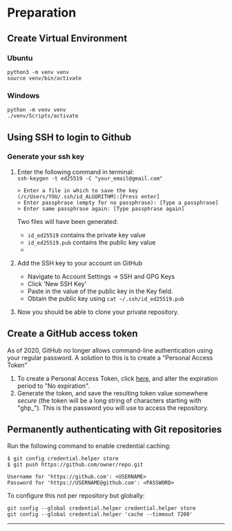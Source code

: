 
# Preparation

## Create Virtual Environment
### Ubuntu
```
python3 -m venv venv
source venv/bin/activate
```

### Windows
```
python -m venv venv
./venv/Scripts/activate
```


## Using SSH to login to Github
### Generate your ssh key 
1. Enter the following command in terminal: \
    `ssh-keygen -t ed25519 -C "your_email@gmail.com"`
    ```
    > Enter a file in which to save the key (/c/Users/YOU/.ssh/id_ALGORITHM):[Press enter]
    > Enter passphrase (empty for no passphrase): [Type a passphrase]
    > Enter same passphrase again: [Type passphrase again]
    ```
    Two files will have been generated: 
    - `id_ed25519` contains the private key value
    - `id_ed25519.pub` contains the public key value
    - 
    

2. Add the SSH key to your account on GitHub
    - Navigate to Account Settings -> SSH and GPG Keys 
    - Click 'New SSH Key'
    - Paste in the value of the public key in the Key field.
    - Obtain the public key using `cat ~/.ssh/id_ed25519.pub`

3. Now you should be able to clone your private repository.


## Create a GitHub access token

As of 2020, GitHub no longer allows command-line authentication using your regular password. A solution to this is to create a "Personal Access Token"
1. To create a Personal Access Token, click [here](https://github.com/settings/tokens/new?description=HPC%20access%20token&scopes=repo%2Cgist%2Cread%3Aorg%2Cworkflow), and alter the expiration period to "No expiration".
2. Generate the token, and save the resulting token value somewhere *secure* (the token will be a long string of characters starting with "ghp_"). This is the password you will use to access the repository.

## Permanently authenticating with Git repositories
Run the following command to enable credential caching:
```
$ git config credential.helper store
$ git push https://github.com/owner/repo.git

Username for 'https://github.com': <USERNAME>
Password for 'https://USERNAME@github.com': <PASSWORD>
```
To configure this not per repository but globally:
```
git config --global credential.helper credential.helper store
git config --global credential.helper 'cache --timeout 7200'
```
---
